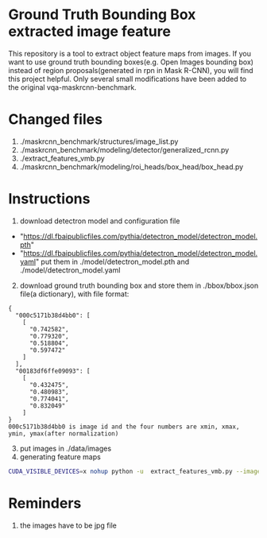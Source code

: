 # Ground Truth Bounding Box extracted image feature
This repository is a tool to extract object feature maps from images.
If you want to use ground truth bounding boxes(e.g. Open Images bounding box) instead of region proposals(generated in rpn in Mask R-CNN), you will find this project helpful.
Only several small modifications have been added to the original vqa-maskrcnn-benchmark.

# Changed files
1. ./maskrcnn_benchmark/structures/image_list.py
2. ./maskrcnn_benchmark/modeling/detector/generalized_rcnn.py
3. ./extract_features_vmb.py
4. ./maskrcnn_benchmark/modeling/roi_heads/box_head/box_head.py


# Instructions
1. download detectron model and configuration file
- "https://dl.fbaipublicfiles.com/pythia/detectron_model/detectron_model.pth"
- "https://dl.fbaipublicfiles.com/pythia/detectron_model/detectron_model.yaml"
put them in ./model/detectron_model.pth and ./model/detectron_model.yaml
2. download ground truth bounding box and store them in ./bbox/bbox.json file(a dictionary), with file format:
```
{
  "000c5171b38d4bb0": [
    [
      "0.742582",
      "0.779320",
      "0.518804",
      "0.597472"
    ]
  ],
  "00183df6ffe09093": [
    [
      "0.432475",
      "0.480983",
      "0.774041",
      "0.832049"
    ]
}
000c5171b38d4bb0 is image id and the four numbers are xmin, xmax, ymin, ymax(after normalization)
```
3. put images in ./data/images
3. generating feature maps
```bash
CUDA_VISIBLE_DEVICES=x nohup python -u  extract_features_vmb.py --image_dir ./data/images --model_file ./model/detectron_model.pth --config_file ./model/detectron_model.yaml --output_folder ./output --batch_size 2 --bbox_json ./bbox/bbox.json > generate_feat.log 2>&1 &
```

# Reminders
1. the images have to be jpg file